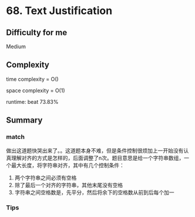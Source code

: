 # 68. Text Justification
## Difficulty for me

Medium

## Complexity
time complexity = O()

space complexity = O(1)

runtime: beat 73.83%

## Summary
### match

做出这道题快哭出来了。。这道题本身不难，但是条件控制很烦加上一开始没有认真理解对齐的方式是怎样的，后面调整了n次。题目意思是给一个字符串数组，一个最大长度，将字符串对齐，其中有几个控制条件：

1. 两个字符串之间必须有空格
2. 除了最后一个对齐的字符串，其他末尾没有空格
3. 字符串之间空格数是，先平分，然后将余下的空格数从前到后每个加一

### Tips

